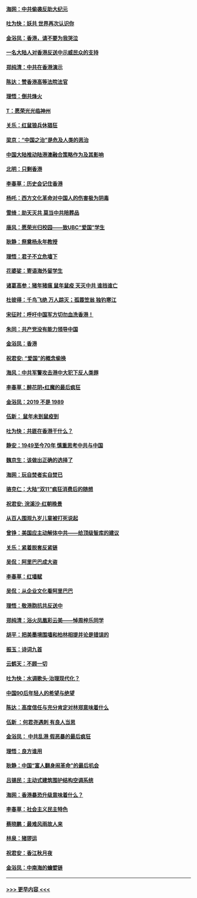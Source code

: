 #### [海网：中共偷袭反助大纪元](../pages/nsc993/n11673515.md?t=11231322) 
#### [吐为快：妖共 世界再次认识你](../pages/nsc993/n11673506.md?t=11231322) 
#### [金浴凤：香港，请不要为我哭泣](../pages/nsc993/n11673248.md?t=11231322) 
#### [一名大陆人对香港反送中示威民众的支持](../pages/nsc993/n11672615.md?t=11231322) 
#### [郑纯清：中共在香港演示](../pages/nsc993/n11670539.md?t=11231322) 
#### [陈达：赞香港高等法院法官](../pages/nsc993/n11669542.md?t=11231322) 
#### [理悟：倒共烽火](../pages/nsc993/n11668844.md?t=11231322) 
#### [T：愿荣光光临神州](../pages/nsc993/n11668421.md?t=11231322) 
#### [关乐：红鼠狼兵休猖狂](../pages/nsc993/n11668378.md?t=11231322) 
#### [梁京：“中国之治”是危及人类的恶治](../pages/nsc993/n11668328.md?t=11231322) 
#### [中国大陆推动陆港澳融合策略作为及其影响](../pages/nsc993/n11668157.md?t=11231322) 
#### [北明：只剩香港](../pages/nsc993/n11668002.md?t=11231322) 
#### [李春草：历史会记住香港](../pages/nsc993/n11667927.md?t=11231322) 
#### [杨吒：西方文化革命对中国人的伤害极为阴毒](../pages/nsc993/n11664521.md?t=11231322) 
#### [雪绮：助天灭共 莫当中共陪葬品](../pages/nsc993/n11662650.md?t=11231322) 
#### [唐风：愿荣光归校园——致UBC“爱国”学生](../pages/nsc993/n11662194.md?t=11231322) 
#### [耿静：祭奠杨永年教授](../pages/nsc993/n11662514.md?t=11231322) 
#### [理悟：君子不立危墙下](../pages/nsc993/n11662172.md?t=11231322) 
#### [花婆娑：寄语海外留学生](../pages/nsc993/n11662121.md?t=11231322) 
#### [诸葛高参：猪年猪瘟 鼠年鼠疫 天灭中共 谁挡谁亡](../pages/nsc993/n11661980.md?t=11231322) 
#### [杜彼得：千鸟飞绝 万人踪灭；孤蓑笠翁 独钓寒江](../pages/nsc993/n11661170.md?t=11231322) 
#### [宋征时：呼吁中国军方切勿血洗香港！](../pages/nsc993/n11415318.md?t=11231322) 
#### [朱同：共产党没有能力领导中国](../pages/nsc993/n11660421.md?t=11231322) 
#### [金浴凤：香港](../pages/nsc993/n11660419.md?t=11231322) 
#### [祝君安: “爱国”的概念偷换](../pages/nsc993/n11659706.md?t=11231322) 
#### [海风：中共军警攻击港中大犯下反人类罪](../pages/nsc993/n11659632.md?t=11231322) 
#### [李春草：醉花阴•红魔的最后疯狂](../pages/nsc993/n11659287.md?t=11231322) 
#### [金浴凤：2019 不是 1989](../pages/nsc993/n11657663.md?t=11231322) 
#### [伍新： 鼠年未到鼠疫到](../pages/nsc993/n11655098.md?t=11231322) 
#### [吐为快：共匪在香港干什么？](../pages/nsc993/n11654891.md?t=11231322) 
#### [静安：1949至今70年 慎重思考中共与中国](../pages/nsc993/n11651244.md?t=11231322) 
#### [魏京生：该做出正确的选择了](../pages/nsc993/n11653084.md?t=11231322) 
#### [海网：玩自焚者实自焚已](../pages/nsc993/n11652423.md?t=11231322) 
#### [骆克仁：大陆“双11”疯狂消费后的随想](../pages/nsc993/n11652305.md?t=11231322) 
#### [祝君安: 浣溪沙·红朝晚景](../pages/nsc993/n11652258.md?t=11231322) 
#### [从百人围观九岁儿童被打死说起](../pages/nsc993/n11651030.md?t=11231322) 
#### [曾铮：美国应主动解体中共——给顶级智库的建议](../pages/nsc993/n11649888.md?t=11231322) 
#### [关乐：紧着脱套反紧链](../pages/nsc993/n11649069.md?t=11231322) 
#### [吴侃：阿里巴巴成大盗](../pages/nsc993/n11645523.md?t=11231322) 
#### [李春草：红墙赋](../pages/nsc993/n11646389.md?t=11231322) 
#### [吴侃：从企业文化看阿里巴巴](../pages/nsc993/n11645476.md?t=11231322) 
#### [理悟：敬港胞抗共反送中](../pages/nsc993/n11645466.md?t=11231322) 
#### [郑纯清：浴火凤凰彩云美——悼周梓乐同学](../pages/nsc993/n11645155.md?t=11231322) 
#### [胡平：把美墨境围墙和柏林相提并论是错误的](../pages/nsc993/n11645134.md?t=11231322) 
#### [振玉：诗词九首](../pages/nsc993/n11644081.md?t=11231322) 
#### [云鹤天：不顾一切](../pages/nsc993/n11643508.md?t=11231322) 
#### [吐为快：水调歌头·治理现代化？](../pages/nsc993/n11643485.md?t=11231322) 
#### [中国90后年轻人的希望与绝望](../pages/nsc993/n11642317.md?t=11231322) 
#### [陈达：高度信任与充分肯定对林郑意味着什么](../pages/nsc993/n11641441.md?t=11231322) 
#### [伍新 ：何君尧遇刺 有良人当思](../pages/nsc993/n11641503.md?t=11231322) 
#### [金浴凤： 中共乱港  假恶暴的最后疯狂](../pages/nsc993/n11641495.md?t=11231322) 
#### [理悟：良方谁用](../pages/nsc993/n11641463.md?t=11231322) 
#### [耿静：中国“富人翻身闹革命”的最后机会](../pages/nsc993/n11640655.md?t=11231322) 
#### [吕锡民：主动式建筑围护结构空调系统](../pages/nsc993/n11640168.md?t=11231322) 
#### [海网：香港暴恐升级意味着什么？](../pages/nsc993/n11635904.md?t=11231322) 
#### [李春草：社会主义民主特色](../pages/nsc993/n11634657.md?t=11231322) 
#### [蔡晓鹏：最难风雨故人来](../pages/nsc993/n11633145.md?t=11231322) 
#### [林泉：猪猡运](../pages/nsc993/n11631469.md?t=11231322) 
#### [祝君安：香江秋月夜](../pages/nsc993/n11631440.md?t=11231322) 
#### [金浴凤：中南海的蟾嬖链](../pages/nsc993/n11631290.md?t=11231322) 

----
#### [ >>> 更早内容 <<< ](../indexes/nsc993-earlier.md)
